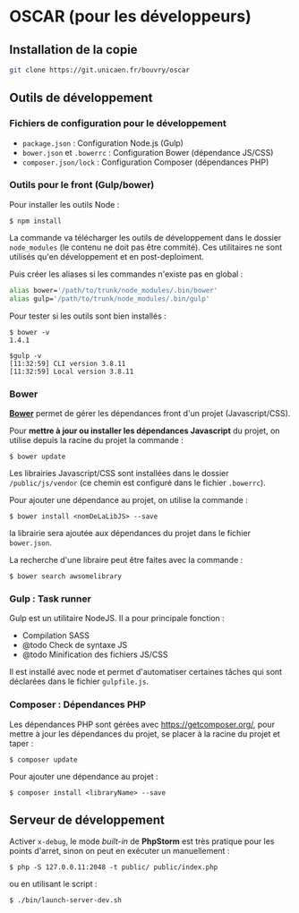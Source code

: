 # OSCAR (pour les développeurs)

## Installation de la copie 

```bash
git clone https://git.unicaen.fr/bouvry/oscar
```

## Outils de développement

### Fichiers de configuration pour le développement

 - `package.json` : Configuration Node.js (Gulp)
 - `bower.json` et `.bowerrc` : Configuration Bower (dépendance JS/CSS)
 - `composer.json/lock` : Configuration Composer (dépendances PHP)

### Outils pour le front (Gulp/bower)

Pour installer les outils Node : 

```
$ npm install
```

La commande va télécharger les outils de développement dans le dossier `node_modules` (le contenu ne doit pas être commité). Ces utilitaires ne sont utilisés qu'en développement et en post-deploiment.

Puis créer les aliases si les commandes n'existe pas en global : 

```bash
alias bower='/path/to/trunk/node_modules/.bin/bower'
alias gulp='/path/to/trunk/node_modules/.bin/gulp'
```

Pour tester si les outils sont bien installés : 

```
$ bower -v
1.4.1

$gulp -v
[11:32:59] CLI version 3.8.11
[11:32:59] Local version 3.8.11
```

### Bower

**[Bower](http://bower.io/)** permet de gérer les dépendances front d'un projet (Javascript/CSS).

Pour **mettre à jour ou installer les dépendances Javascript** du projet, on utilise depuis la racine du projet la commande : 

```
$ bower update
```

Les librairies Javascript/CSS sont installées dans le dossier `/public/js/vendor` (ce chemin est configuré dans le fichier `.bowerrc`).

Pour ajouter une dépendance au projet, on utilise la commande : 

```
$ bower install <nomDeLaLibJS> --save
```

la librairie sera ajoutée aux dépendances du projet dans le fichier `bower.json`.

La recherche d'une libraire peut être faites avec la commande : 

```
$ bower search awsomelibrary
```


### Gulp : Task runner

Gulp est un utilitaire NodeJS. Il a pour principale fonction : 

 - Compilation SASS
 - @todo Check de syntaxe JS 
 - @todo Minification des fichiers JS/CSS

Il est installé avec node et permet d'automatiser certaines tâches qui sont déclarées dans le fichier `gulpfile.js`.


### Composer : Dépendances PHP

Les dépendances PHP sont gérées avec <https://getcomposer.org/>, pour mettre à jour les dépendances du projet, se placer à la racine du projet et taper : 

```
$ composer update
```

Pour ajouter une dépendance au projet : 

```
$ composer install <libraryName> --save
```


## Serveur de développement

Activer `x-debug`, le mode *built-in* de **PhpStorm** est très pratique pour les points d'arret, sinon on peut en exécuter un manuellement : 

```
$ php -S 127.0.0.11:2048 -t public/ public/index.php
```

ou en utilisant le script : 

```bash
$ ./bin/launch-server-dev.sh
```